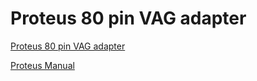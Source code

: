 # Proteus 80 pin VAG adapter

[Proteus 80 pin VAG adapter](https://github.com/rusefi/proteus-80-pin-vag-adapter)

[Proteus Manual](Proteus-Manual)
